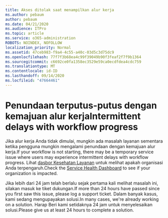 ```yaml
---
title: Akses ditolak saat menampilkan alur kerja
ms.author: pebaum
author: pebaum
ms.date: 04/21/2020
ms.audience: ITPro
ms.topic: article
ms.service: o365-administration
ROBOTS: NOINDEX, NOFOLLOW
localization_priority: Normal
ms.assetid: 47ceb983-f9a4-4c55-a40c-03d5c3d75dc9
ms.openlocfilehash: 77f7f3b68ea4c99f39049b90f3feaf2f7f9b1364
ms.sourcegitcommit: c6692ce0fa1358ec3529e59ca0ecdfdea4cdc759
ms.translationtype: MT
ms.contentlocale: id-ID
ms.lasthandoff: 09/14/2020
ms.locfileid: "47664461"
---
```

# <a name="intermittent-delays-with-workflow-progress"></a><span data-ttu-id="46a34-102">Penundaan terputus-putus dengan kemajuan alur kerja</span><span class="sxs-lookup"><span data-stu-id="46a34-102">Intermittent delays with workflow progress</span></span>

<span data-ttu-id="46a34-103">Jika alur kerja Anda tidak dimulai, mungkin ada masalah layanan sementara ketika pengguna mungkin mengalami penundaan dengan kemajuan alur kerja.</span><span class="sxs-lookup"><span data-stu-id="46a34-103">If your workflow is not starting, there may be a temporary service issue where users may experience intermittent delays with workflow progress.</span></span> <span data-ttu-id="46a34-104">Lihat [dasbor Kesehatan Layanan](https://admin.microsoft.com/AdminPortal/Home#/servicehealth) untuk melihat apakah organisasi Anda terpengaruh.</span><span class="sxs-lookup"><span data-stu-id="46a34-104">Check the [Service Health Dashboard](https://admin.microsoft.com/AdminPortal/Home#/servicehealth) to see if your organization is impacted.</span></span> 

<span data-ttu-id="46a34-105">Jika lebih dari 24 jam telah berlalu sejak pertama kali melihat masalah ini, silakan masuk ke tiket dukungan.</span><span class="sxs-lookup"><span data-stu-id="46a34-105">If more than 24 hours have passed since you first saw this issue, please log a support ticket.</span></span> <span data-ttu-id="46a34-106">Dalam banyak kasus, kami sedang mengupayakan solusi.</span><span class="sxs-lookup"><span data-stu-id="46a34-106">In many cases, we're already working on a solution.</span></span> <span data-ttu-id="46a34-107">Harap Beri kami setidaknya 24 jam untuk menyelesaikan solusi.</span><span class="sxs-lookup"><span data-stu-id="46a34-107">Please give us at least 24 hours to complete a solution.</span></span>


  

